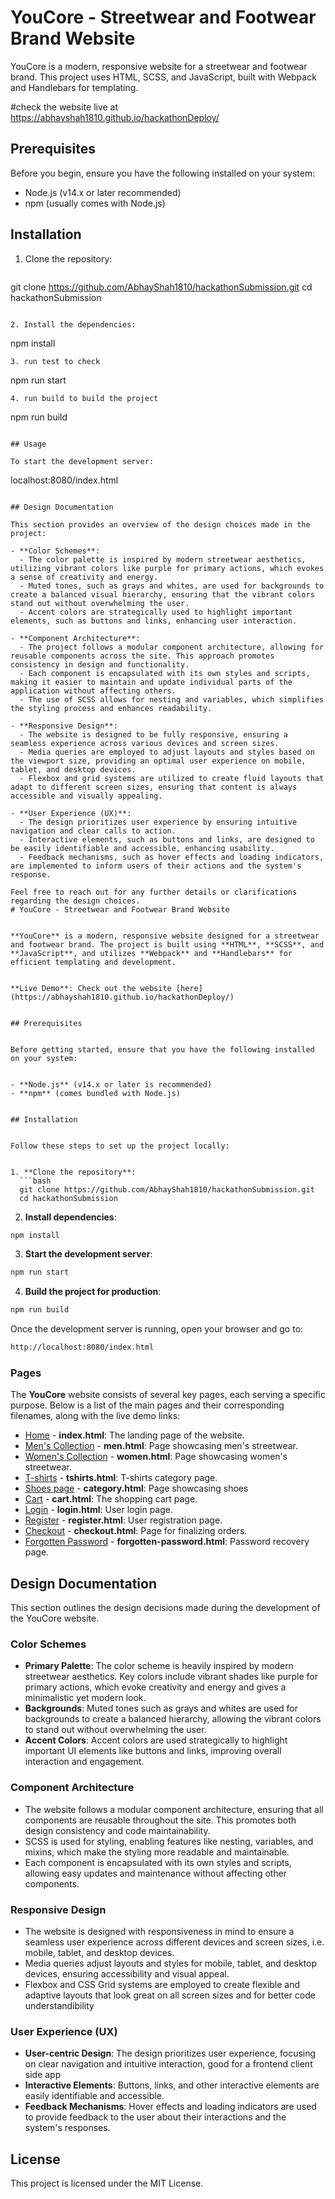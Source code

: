 # YouCore - Streetwear and Footwear Brand Website

YouCore is a modern, responsive website for a streetwear and footwear brand. This project uses HTML, SCSS, and JavaScript, built with Webpack and Handlebars for templating.


#check the website live at
https://abhayshah1810.github.io/hackathonDeploy/
## Prerequisites

Before you begin, ensure you have the following installed on your system:
- Node.js (v14.x or later recommended)
- npm (usually comes with Node.js)

## Installation

1. Clone the repository:
   ```
  git clone https://github.com/AbhayShah1810/hackathonSubmission.git
   cd hackathonSubmission
   ```

2. Install the dependencies:
   ```
   npm install
   ```
3. run test to check
```
npm run start
```
4. run build to build the project
```
npm run build
```

## Usage

To start the development server:
````
localhost:8080/index.html
```

## Design Documentation

This section provides an overview of the design choices made in the project:

- **Color Schemes**: 
  - The color palette is inspired by modern streetwear aesthetics, utilizing vibrant colors like purple for primary actions, which evokes a sense of creativity and energy. 
  - Muted tones, such as grays and whites, are used for backgrounds to create a balanced visual hierarchy, ensuring that the vibrant colors stand out without overwhelming the user.
  - Accent colors are strategically used to highlight important elements, such as buttons and links, enhancing user interaction.

- **Component Architecture**: 
  - The project follows a modular component architecture, allowing for reusable components across the site. This approach promotes consistency in design and functionality.
  - Each component is encapsulated with its own styles and scripts, making it easier to maintain and update individual parts of the application without affecting others.
  - The use of SCSS allows for nesting and variables, which simplifies the styling process and enhances readability.

- **Responsive Design**: 
  - The website is designed to be fully responsive, ensuring a seamless experience across various devices and screen sizes. 
  - Media queries are employed to adjust layouts and styles based on the viewport size, providing an optimal user experience on mobile, tablet, and desktop devices.
  - Flexbox and grid systems are utilized to create fluid layouts that adapt to different screen sizes, ensuring that content is always accessible and visually appealing.

- **User Experience (UX)**: 
  - The design prioritizes user experience by ensuring intuitive navigation and clear calls to action. 
  - Interactive elements, such as buttons and links, are designed to be easily identifiable and accessible, enhancing usability.
  - Feedback mechanisms, such as hover effects and loading indicators, are implemented to inform users of their actions and the system's response.

Feel free to reach out for any further details or clarifications regarding the design choices.
# YouCore - Streetwear and Footwear Brand Website


**YouCore** is a modern, responsive website designed for a streetwear and footwear brand. The project is built using **HTML**, **SCSS**, and **JavaScript**, and utilizes **Webpack** and **Handlebars** for efficient templating and development.


**Live Demo**: Check out the website [here](https://abhayshah1810.github.io/hackathonDeploy/)


## Prerequisites


Before getting started, ensure that you have the following installed on your system:


- **Node.js** (v14.x or later is recommended)
- **npm** (comes bundled with Node.js)


## Installation


Follow these steps to set up the project locally:


1. **Clone the repository**:
  ```bash
  git clone https://github.com/AbhayShah1810/hackathonSubmission.git
  cd hackathonSubmission
  ```


2. **Install dependencies**:
  ```bash
  npm install
  ```


3. **Start the development server**:
  ```bash
  npm run start
  ```


4. **Build the project for production**:
  ```bash
  npm run build
  ```


Once the development server is running, open your browser and go to:
```bash
http://localhost:8080/index.html
```
### Pages


The **YouCore** website consists of several key pages, each serving a specific purpose. Below is a list of the main pages and their corresponding filenames, along with the live demo links:


- [Home](https://abhayshah1810.github.io/hackathonDeploy/index.html) - **index.html**: The landing page of the website.
- [Men's Collection](https://abhayshah1810.github.io/hackathonDeploy/men.html) - **men.html**: Page showcasing men's streetwear.
- [Women's Collection](https://abhayshah1810.github.io/hackathonDeploy/women.html) - **women.html**: Page showcasing women's streetwear.
- [T-shirts](https://abhayshah1810.github.io/hackathonDeploy/tshirts.html) - **tshirts.html**: T-shirts category page.
- [Shoes page](https://abhayshah1810.github.io/hackathonDeploy/category.html) - **category.html**: Page  showcasing shoes
- [Cart](https://abhayshah1810.github.io/hackathonDeploy/cart.html) - **cart.html**: The shopping cart page.
- [Login](https://abhayshah1810.github.io/hackathonDeploy/login.html) - **login.html**: User login page.
- [Register](https://abhayshah1810.github.io/hackathonDeploy/register.html) - **register.html**: User registration page.
- [Checkout](https://abhayshah1810.github.io/hackathonDeploy/checkout.html) - **checkout.html**: Page for finalizing orders.
- [Forgotten Password](https://abhayshah1810.github.io/hackathonDeploy/forgotten-password.html) - **forgotten-password.html**: Password recovery page.


## Design Documentation


This section outlines the design decisions made during the development of the YouCore website.


### Color Schemes


- **Primary Palette**: The color scheme is heavily inspired by modern streetwear aesthetics. Key colors include vibrant shades like purple for primary actions, which evoke creativity and energy and gives a minimalistic yet modern look.
- **Backgrounds**: Muted tones such as grays and whites are used for backgrounds to create a balanced hierarchy, allowing the vibrant colors to stand out without overwhelming the user.
- **Accent Colors**: Accent colors are used strategically to highlight important UI elements like buttons and links, improving overall interaction and engagement.


### Component Architecture


- The website follows a modular component architecture, ensuring that all components are reusable throughout the site. This promotes both design consistency and code maintainability.
- SCSS is used for styling, enabling features like nesting, variables, and mixins, which make the styling more readable and maintainable.
- Each component is encapsulated with its own styles and scripts, allowing easy updates and maintenance without affecting other components.


### Responsive Design


- The website is designed with responsiveness in mind to ensure a seamless user experience across different devices and screen sizes, i.e. mobile, tablet, and desktop devices.
- Media queries adjust layouts and styles for mobile, tablet, and desktop devices, ensuring accessibility and visual appeal.
- Flexbox and CSS Grid systems are employed to create flexible and adaptive layouts that look great on all screen sizes and for better code understandibility


### User Experience (UX)


- **User-centric Design**: The design prioritizes user experience, focusing on clear navigation and intuitive interaction, good for a frontend client side app
- **Interactive Elements**: Buttons, links, and other interactive elements are easily identifiable and accessible.
- **Feedback Mechanisms**: Hover effects and loading indicators are used to provide feedback to the user about their interactions and the system's responses.


## License


This project is licensed under the MIT License.

